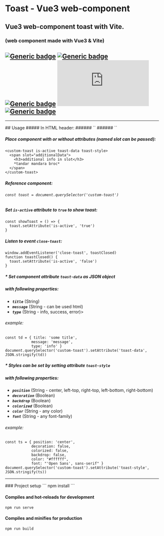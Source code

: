 # Toast - Vue3 web-component

## Vue3 web-component toast with Vite.
### (web component made with Vue3 & Vite)

## [![Generic badge](https://img.shields.io/badge/&#9881;-HTML-red.svg?style=flat&logo=HTML5)](https://developer.mozilla.org/en-US/docs/Web/Guide/HTML/HTML5) [![Generic badge](https://img.shields.io/badge/&#9881;-CSS-blue.svg?style=flat&logo=CSS3)](https://www.tutorialrepublic.com/css-tutorial/) [![Generic badge](https://img.shields.io/badge/&#9881;-JavaScript-yellow.svg?style=flat&logo=JavaScript)](https://developer.mozilla.org/en-US/docs/Web/JavaScript) [![Generic badge](https://img.shields.io/badge/&#9881;-VUE.js-BRIGHTGREEN.svg?style=flat&logo=Vue.js)](https://vuejs.org/) [![Generic badge](https://img.shields.io/badge/&#9881;-Vite-darkblue.svg?style=flat&logo=Vite)](https://vitejs.dev/)
<hr>
## Usage
##### In HTML header:
###### `<script type="module" crossorigin src="/toast.js"></script>`
###### `<link rel="modulepreload" href="/vue.js" />`

##### Place component with or without attributes (named slot can be passed):
    <custom-toast is-active toast-data toast-style>
      <span slot="additionalData">
        <h3>additional info in slot</h3>
        *tandar mandara broc*
      </span>
    </custom-toast>

##### Reference component:
###### `const toast = document.querySelector('custom-toast')`
##### Set `is-active` attribute to `true` to show toast:
    const showToast = () => {
      toast.setAttribute('is-active', 'true')
    }
##### Listen to event `close-toast`:
    window.addEventListener('close-toast', toastClosed)
    function toastClosed() {
      toast.setAttribute('is-active', 'false')
    }

##### * Set component attribute `toast-data` as JSON object
#####   with following properties: 
- ***`title`*** (String)
- ***`message`*** (String - can be used html)
- ***`type`*** (String - info, success, error)>

###### example: 
    const td = { title: 'some title', 
                message: 'message', 
                type: 'info' }
    document.querySelector('custom-toast').setAttribute('toast-data', JSON.stringify(td))

##### * Styles can be set by setting attribute `toast-style`
##### with following properties:
- ***`position`*** (String - center, left-top, right-top, left-bottom, right-bottom)
- ***`decoration`*** (Boolean)
- ***`backdrop`*** (Boolean)
- ***`colorized`*** (Boolean)
- ***`color`*** (String - any color)
- ***`font`*** (String - any font-family)</span>

###### example:
    const ts = { position: 'center', 
                decoration: false, 
                colorized: false, 
                backdrop: false, 
                color: "#ffffff", 
                font: "'Open Sans', sans-serif" }
    document.querySelector('custom-toast').setAttribute('toast-style', JSON.stringify(ts))
<hr>
### Project setup
```
npm install
```

#### Compiles and hot-reloads for development
```
npm run serve
```

#### Compiles and minifies for production
```
npm run build
```
